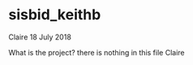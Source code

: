 sisbid\_keithb
================
Claire
18 July 2018

What is the project? there is nothing in this file Claire
